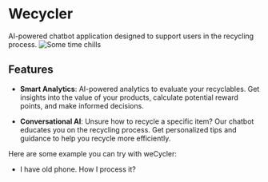 # Wecycler
AI-powered chatbot application designed to support users in the recycling process.
    ![Some time chills](https://encrypted-tbn0.gstatic.com/images?q=tbn:ANd9GcQ8_xJye1WP1pHRYDAA4uxTz59yIxFnfRpBkA&usqp=CAU)
## Features
- **Smart Analytics**: AI-powered analytics to evaluate your recyclables. Get insights into the value of your products, calculate potential reward points, and make informed decisions.

- **Conversational AI**: Unsure how to recycle a specific item? Our chatbot educates you on the recycling process. Get personalized tips and guidance to help you recycle more efficiently.

Here are some example you can try with weCycler:

- I have old phone. How I process it? 